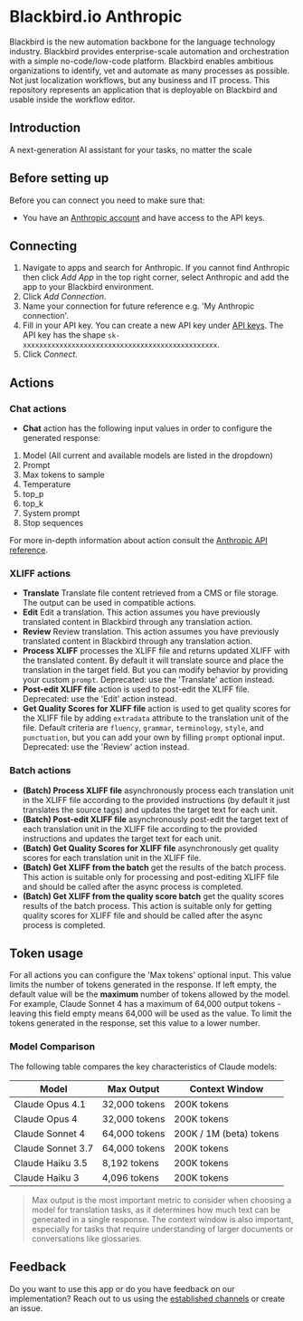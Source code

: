 # Blackbird.io Anthropic

Blackbird is the new automation backbone for the language technology industry. Blackbird provides enterprise-scale automation and orchestration with a simple no-code/low-code platform. Blackbird enables ambitious organizations to identify, vet and automate as many processes as possible. Not just localization workflows, but any business and IT process. This repository represents an application that is deployable on Blackbird and usable inside the workflow editor.

## Introduction

<!-- begin docs -->

A next-generation AI assistant for your tasks, no matter the scale

## Before setting up

Before you can connect you need to make sure that:

- You have an [Anthropic account](https://console.anthropic.com) and have access to the API keys.

## Connecting

1. Navigate to apps and search for Anthropic. If you cannot find Anthropic then click _Add App_ in the top right corner, select Anthropic and add the app to your Blackbird environment.
2. Click _Add Connection_.
3. Name your connection for future reference e.g. 'My Anthropic connection'.
4. Fill in your API key. You can create a new API key under [API keys](https://console.anthropic.com/account/keys). The API key has the shape `sk-xxxxxxxxxxxxxxxxxxxxxxxxxxxxxxxxxxxxxxxxxxxxxxxx`.
5. Click _Connect_.

## Actions

### Chat actions

- **Chat** action has the following input values in order to configure the generated response:
1. Model (All current and available models are listed in the dropdown)
2. Prompt
3. Max tokens to sample
4. Temperature
5. top_p
6. top_k
7. System prompt 
8. Stop sequences

For more in-depth information about action consult the [Anthropic API reference](https://docs.anthropic.com/claude/docs).

### XLIFF actions

- **Translate** Translate file content retrieved from a CMS or file storage. The output can be used in compatible actions.
- **Edit** Edit a translation. This action assumes you have previously translated content in Blackbird through any translation action.
- **Review** Review translation. This action assumes you have previously translated content in Blackbird through any translation action.
- **Process XLIFF** processes the XLIFF file and returns updated XLIFF with the translated content. By default it will translate source and place the translation in the target field. But you can modify behavior by providing your custom `prompt`. Deprecated: use the 'Translate' action instead.
- **Post-edit XLIFF file** action is used to post-edit the XLIFF file. Deprecated: use the 'Edit' action instead.
- **Get Quality Scores for XLIFF file** action is used to get quality scores for the XLIFF file by adding `extradata` attribute to the translation unit of the file. Default criteria are `fluency`, `grammar`, `terminology`, `style`, and `punctuation`, but you can add your own by filling `prompt` optional input. Deprecated: use the 'Review' action instead.

### Batch actions

- **(Batch) Process XLIFF file** asynchronously process each translation unit in the XLIFF file according to the provided instructions (by default it just translates the source tags) and updates the target text for each unit.
- **(Batch) Post-edit XLIFF file** asynchronously post-edit the target text of each translation unit in the XLIFF file according to the provided instructions and updates the target text for each unit. 
- **(Batch) Get Quality Scores for XLIFF file** asynchronously get quality scores for each translation unit in the XLIFF file.
- **(Batch) Get XLIFF from the batch** get the results of the batch process. This action is suitable only for processing and post-editing XLIFF file and should be called after the async process is completed.
- **(Batch) Get XLIFF from the quality score batch** get the quality scores results of the batch process. This action is suitable only for getting quality scores for XLIFF file and should be called after the async process is completed.

## Token usage

For all actions you can configure the 'Max tokens' optional input. This value limits the number of tokens generated in the response. If left empty, the default value will be the **maximum** number of tokens allowed by the model. For example, Claude Sonnet 4 has a maximum of 64,000 output tokens - leaving this field empty means 64,000 will be used as the value. To limit the tokens generated in the response, set this value to a lower number.

### Model Comparison

The following table compares the key characteristics of Claude models:

| Model | Max Output | Context Window |
|-------|------------|---------------|
| Claude Opus 4.1 | 32,000 tokens | 200K tokens |
| Claude Opus 4 | 32,000 tokens | 200K tokens |
| Claude Sonnet 4 | 64,000 tokens | 200K / 1M (beta) tokens |
| Claude Sonnet 3.7 | 64,000 tokens | 200K tokens |
| Claude Haiku 3.5 | 8,192 tokens | 200K tokens |
| Claude Haiku 3 | 4,096 tokens | 200K tokens |

> Max output is the most important metric to consider when choosing a model for translation tasks, as it determines how much text can be generated in a single response. The context window is also important, especially for tasks that require understanding of larger documents or conversations like glossaries.

## Feedback

Do you want to use this app or do you have feedback on our implementation? Reach out to us using the [established channels](https://www.blackbird.io/) or create an issue.

<!-- end docs -->
